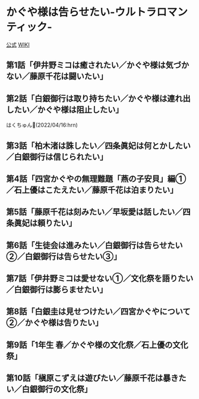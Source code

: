 # かぐや様は告らせたい-ウルトラロマンティック-

[公式](https://kaguya.love/) 
[WIKI](https://ja.wikipedia.org/wiki/%E3%81%8B%E3%81%90%E3%82%84%E6%A7%98%E3%81%AF%E5%91%8A%E3%82%89%E3%81%9B%E3%81%9F%E3%81%84%E3%80%9C%E5%A4%A9%E6%89%8D%E3%81%9F%E3%81%A1%E3%81%AE%E6%81%8B%E6%84%9B%E9%A0%AD%E8%84%B3%E6%88%A6%E3%80%9C) 

## 第1話「伊井野ミコは癒されたい／かぐや様は気づかない／藤原千花は闘いたい」

## 第2話「白銀御行は取り持ちたい／かぐや様は連れ出したい／かぐや様は阻止したい」

はくちゅん:sneezing_face:(2022/04/16:hrn)

## 第3話「柏木渚は誅したい／四条眞妃は何とかしたい／白銀御行は信じられたい」

## 第4話「四宮かぐやの無理難題「燕の子安貝」編①／石上優はこたえたい／藤原千花は泊まりたい」

## 第5話「藤原千花は刻みたい／早坂愛は話したい／四条眞妃は頼りたい」

## 第6話「生徒会は進みたい／白銀御行は告らせたい②／白銀御行は告らせたい③」

## 第7話「伊井野ミコは愛せない①／文化祭を語りたい／白銀御行は膨らませたい」

## 第8話「白銀圭は見せつけたい／四宮かぐやについて②／かぐや様は告りたい」

## 第9話「1年生 春／かぐや様の文化祭／石上優の文化祭」

## 第10話「槇原こずえは遊びたい／藤原千花は暴きたい／白銀御行の文化祭」
